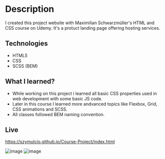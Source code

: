 # Description 
I created this project website with Maximilian Schwarzmüller's HTML and CSS course on Udemy. It's a protuct landing page offering hosting services.

## Technologies 
* HTML5
* CSS 
* SCSS (BEM)

## What I learned? 
* While working on this project i learned all basic CSS properties used in web development with some basic JS code.
* Later in this course I learned more andvanced topics like Flexbox, Grid, CSS animations and SCSS. 
* All classes followed BEM naming convention.

## Live 
https://szymulcio.github.io/Course-Project/index.html

![image](https://user-images.githubusercontent.com/82280382/155986101-075fa33f-0b82-4ae8-a74d-5a3b0bf914b8.png)
![image](https://user-images.githubusercontent.com/82280382/155986154-2553edca-9628-4d77-b080-b017f1071f7b.png)
